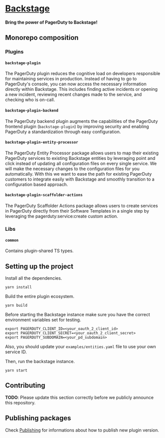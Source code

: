 # [Backstage](https://backstage.io)

**Bring the power of PagerDuty to Backstage!**

## Monorepo composition

### Plugins

#### `backstage-plugin`
The PagerDuty plugin reduces the cognitive load on developers responsible for maintaining services in production. Instead of having to go to PagerDuty's console, you can now access the necessary information directly within Backstage. This includes finding active incidents or opening a new incident, reviewing recent changes made to the service, and checking who is on-call.

#### `backstage-plugin-backend`
The PagerDuty backend plugin augments the capabilities of the PagerDuty frontend plugin (`backstage-plugin`) by improving security and enabling PagerDuty a standardization through easy configuration.

#### `backstage-plugin-entity-processor`
The PagerDuty Entity Processor package allows users to map their existing PagerDuty services to existing Backstage entities by leveraging point and click instead of updating all configuration files on every single service. We will make the necessary changes to the configuration files for you automatically. With this we want to ease the path for existing PagerDuty customers to integrate easily with Backstage and smoothly transition to a configuration based approach.

#### `backstage-plugin-scaffolder-actions`
The PagerDuty Scaffolder Actions package allows users to create services in PagerDuty directly from their Software Templates in a single step by leveraging the pagerduty:service:create custom action.

### Libs

#### `common`
Contains plugin-shared TS types.

## Setting up the project

Install all the dependencies.
```shell
yarn install
```

Build the entire plugin ecosystem.
```shell
yarn build
```

Before starting the Backstage instance make sure you have the correct environment variables set for testing.

```shell
export PAGERDUTY_CLIENT_ID=<your_oauth_2_client_id>
export PAGERDUTY_CLIENT_SECRET=<your_oauth_2_client_secret>
export PAGERDUTY_SUBDOMAIN=<your_pd_subdomain>
```

Also, you should update your `examples/entities.yaml` file to use your own service ID.

Then, run the backstage instance.
```shell
yarn start
```

## Contributing

**TODO**: Please update this section correctly before we publicly announce this repository.

## Publishing packages

Check [Publishing](./docs/publishing.md) for informations about how to publish new plugin version.